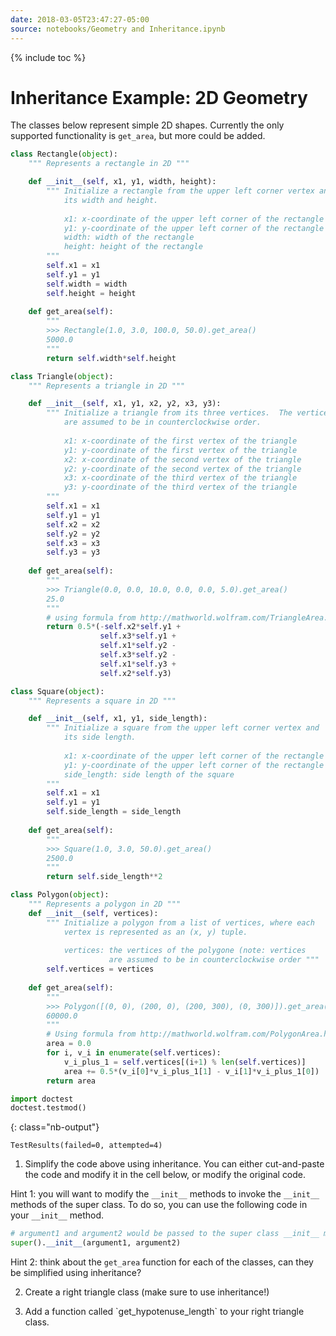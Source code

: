 ```yaml
---
date: 2018-03-05T23:47:27-05:00
source: notebooks/Geometry and Inheritance.ipynb
---
```


{% include toc %}


# Inheritance Example: 2D Geometry

The classes below represent simple 2D shapes.  Currently the only supported functionality is `get_area`, but more could be added.


```python
class Rectangle(object):
    """ Represents a rectangle in 2D """

    def __init__(self, x1, y1, width, height):
        """ Initialize a rectangle from the upper left corner vertex and
            its width and height.
            
            x1: x-coordinate of the upper left corner of the rectangle
            y1: y-coordinate of the upper left corner of the rectangle
            width: width of the rectangle
            height: height of the rectangle
        """
        self.x1 = x1
        self.y1 = y1
        self.width = width
        self.height = height
    
    def get_area(self):
        """
        >>> Rectangle(1.0, 3.0, 100.0, 50.0).get_area()
        5000.0
        """
        return self.width*self.height

class Triangle(object):
    """ Represents a triangle in 2D """

    def __init__(self, x1, y1, x2, y2, x3, y3):
        """ Initialize a triangle from its three vertices.  The vertices
            are assumed to be in counterclockwise order.
            
            x1: x-coordinate of the first vertex of the triangle
            y1: y-coordinate of the first vertex of the triangle
            x2: x-coordinate of the second vertex of the triangle
            y2: y-coordinate of the second vertex of the triangle
            x3: x-coordinate of the third vertex of the triangle
            y3: y-coordinate of the third vertex of the triangle
        """
        self.x1 = x1
        self.y1 = y1
        self.x2 = x2
        self.y2 = y2
        self.x3 = x3
        self.y3 = y3
    
    def get_area(self):
        """
        >>> Triangle(0.0, 0.0, 10.0, 0.0, 0.0, 5.0).get_area()
        25.0
        """
        # using formula from http://mathworld.wolfram.com/TriangleArea.html
        return 0.5*(-self.x2*self.y1 +
                    self.x3*self.y1 +
                    self.x1*self.y2 -
                    self.x3*self.y2 -
                    self.x1*self.y3 +
                    self.x2*self.y3)

class Square(object):
    """ Represents a square in 2D """

    def __init__(self, x1, y1, side_length):
        """ Initialize a square from the upper left corner vertex and
            its side length.
            
            x1: x-coordinate of the upper left corner of the rectangle
            y1: y-coordinate of the upper left corner of the rectangle
            side_length: side length of the square
        """
        self.x1 = x1
        self.y1 = y1
        self.side_length = side_length
    
    def get_area(self):
        """
        >>> Square(1.0, 3.0, 50.0).get_area()
        2500.0
        """
        return self.side_length**2

class Polygon(object):
    """ Represents a polygon in 2D """
    def __init__(self, vertices):
        """ Initialize a polygon from a list of vertices, where each
            vertex is represented as an (x, y) tuple.
            
            vertices: the vertices of the polygone (note: vertices
                      are assumed to be in counterclockwise order """
        self.vertices = vertices
    
    def get_area(self):
        """
        >>> Polygon([(0, 0), (200, 0), (200, 300), (0, 300)]).get_area()
        60000.0
        """
        # Using formula from http://mathworld.wolfram.com/PolygonArea.html
        area = 0.0
        for i, v_i in enumerate(self.vertices):
            v_i_plus_1 = self.vertices[(i+1) % len(self.vertices)]
            area += 0.5*(v_i[0]*v_i_plus_1[1] - v_i[1]*v_i_plus_1[0])
        return area

import doctest
doctest.testmod()
```

{: class="nb-output"}




    TestResults(failed=0, attempted=4)




1.  Simplify the code above using inheritance.  You can either cut-and-paste the code  and modify it in the cell below, or modify the original code.

Hint 1: you will want to modify the `__init__` methods to invoke the `__init__` methods of the super class.  To do so, you can use the following code in your `__init__` method.

```python
# argument1 and argument2 would be passed to the super class __init__ method
super().__init__(argument1, argument2)   
```

Hint 2: think about the `get_area` function for each of the classes, can they be simplified using inheritance?

<ol start="2">
<li>Create a right triangle class (make sure to use inheritance!)</li>
</ol>

<ol start="3">
<li>Add a function called `get_hypotenuse_length` to your right triangle class.</li>
</ol>
